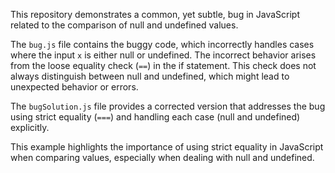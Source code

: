 This repository demonstrates a common, yet subtle, bug in JavaScript related to the comparison of null and undefined values.

The `bug.js` file contains the buggy code, which incorrectly handles cases where the input `x` is either null or undefined. The incorrect behavior arises from the loose equality check (`==`) in the if statement.  This check does not always distinguish between null and undefined, which might lead to unexpected behavior or errors. 

The `bugSolution.js` file provides a corrected version that addresses the bug using strict equality (`===`) and handling each case (null and undefined) explicitly.

This example highlights the importance of using strict equality in JavaScript when comparing values, especially when dealing with null and undefined.